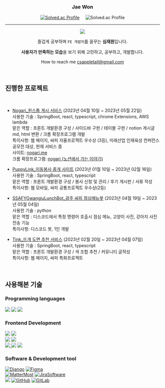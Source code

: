 

<div align="center">
   
  

  ### Jae Won
   [![Solved.ac Profile](http://mazassumnida.wtf/api/v2/generate_badge?boj=litan36)](https://solved.ac/litan36/)&nbsp;&nbsp;&nbsp;&nbsp;
   ![Solved.ac Profile](https://github-readme-stats.vercel.app/api/top-langs/?username=appletail&theme=dracula&layout=compact&langs_count=10)
   
 ---
   <a href="https://hits.seeyoufarm.com"><img src="https://hits.seeyoufarm.com/api/count/incr/badge.svg?url=https%3A%2F%2Fgithub.com%2Fappletail&count_bg=%2379C83D&title_bg=%23555555&icon=&icon_color=%23E7E7E7&title=visitors&edge_flat=false"/></a>    
   

   
즐겁게 공부하며 `FE 개발자`를 꿈꾸는 **심재원**입니다.

**사용자가 만족하는 모습**을 보기 위해 고민하고, 공부하고, 개발합니다.  
   
How to reach me csappletail@gmail.com
 </div>
 
<br>
 <div>
   
<h2> 진행한 프로젝트 </h2>
   
   
<br>
   
   - [Nogari_원스톱 게시 서비스](https://github.com/orgs/N2B-Service-Nogari/repositories) (2023년 04월 10일 ~ 2023년 05월 22일)  
   사용한 기술 : SpringBoot, react, typescript, chrome Extensions, AWS lambda  
   맡은 역할 : 프론트 개발환경 구성 / 사이드바 구현 / 테이블 구현 / notion 게시글 md, html 변환 / 크롬 확장프로그램 개발  
   특이사항: 웹 페이지, 싸피 자율프로젝트 우수상 (3등), 미래산업 인재육성 컨퍼런스 공모전 대상, 현재 서비스 중  
   사이트: [nogari.me](https://www.nogari.me/)  
   크롬 확장프로그램: [nogari (노션에서 가는 이야기)](https://chrome.google.com/webstore/detail/nogari-%EB%85%B8%EC%85%98%EC%97%90%EC%84%9C-%EA%B0%80%EB%8A%94-%EC%9D%B4%EC%95%BC%EA%B8%B0/hjdmhaniikfbncdhikfbgfkpchicegfp)  
   
   - [PuppyLink_이동봉사 중개 사이트](https://github.com/appletail/PuppyLink) (2023년 01월 10일 ~ 2023년 02월 16일)  
   사용한 기술 : SpringBoot, react, typescript  
   맡은 역할 : 프론트 개발환경 구성 / 봉사 신청 및 관리 / 후기 게시판 / 서류 작성  
   특이사항: 웹 모바일, 싸피 공통프로젝트 우수상(2등)  
   
   - [SSAFYGwangjuLunchBot_광주 싸피 점심메뉴봇](https://github.com/appletail/SSAFYGwangjuLunchBot) (2023년 04월 19일 ~ 2023년 05월 04일)  
   사용한 기술 : python  
   맡은 역할 : 디스코드에서 특정 명령어 호출시 점심 메뉴, 고양이 사진, 강아지 사진 전송 기능  
   특이사항: 디스코드 봇, 1인 개발  
   
   - [Tink_뜨개 도면 추천 서비스](https://github.com/appletail/Tink) (2023년 02월 20일 ~ 2023년 04월 07일)  
   사용한 기술 : SpringBoot, react, typescript  
   맡은 역할 : 프론트 개발환경 구성 / 색 조합 추천 / 커뮤니티 글작성  
   특이사항: 웹 페이지, 싸피 특화프로젝트  

<br>


<h2> 사용해본 기술 </h2>
  
  ### Programming languages
  [<img src="https://img.shields.io/badge/JavaScript-F7DF1E?style=for-the-badge&logo=javascript&logoColor=black" />]()
  [<img src="https://img.shields.io/badge/Java-ED8B00?style=for-the-badge&logo=java&logoColor=white"/>]()
  [<img src="https://img.shields.io/badge/python-3776AB?style=for-the-badge&logo=python&logoColor=white">]()

<!--   [<img src="" />]() &nbsp;&nbsp; -->

  ### Frontend Development

  [<img src="https://img.shields.io/badge/HTML5-E34F26?style=for-the-badge&logo=html5&logoColor=white" />]()
  [<img src="https://img.shields.io/badge/CSS3-1572B6?style=for-the-badge&logo=css3&logoColor=white" />]()  
  [<img src="https://img.shields.io/badge/Bootstrap-563D7C?style=for-the-badge&logo=bootstrap&logoColor=white" />](https://getbootstrap.com/)
  [<img src="https://img.shields.io/badge/Tailwind-06B6D4?style=for-the-badge&logo=tailwindcss&logoColor=white" />](https://tailwindcss.com/)  
  [<img src="https://img.shields.io/badge/vue.js-4FC08D?style=for-the-badge&logo=vue.js&logoColor=white" /> ](https://vuejs.org/)
  [<img src="https://img.shields.io/badge/React-20232A?style=for-the-badge&logo=react&logoColor=white" />](https://ko.reactjs.org/)
  [<img src="https://img.shields.io/badge/TypeScript-3178C6?style=for-the-badge&logo=TypeScript&logoColor=white" />](https://www.typescriptlang.org/)
    
  ### Software & Development tool
  
  [<img src="https://img.shields.io/badge/Django-092E20?style=for-the-badge&logo=django&logoColor=white" alt="Django"/>](https://www.djangoproject.com/)
  [<img src="https://img.shields.io/badge/Figma-F24E1E?style=for-the-badge&logo=figma&logoColor=white" alt="Figma"/>](https://www.djangoproject.com/)  
  [<img src="https://img.shields.io/badge/Mattermost-0058CC?style=for-the-badge&logo=mattermost&logoColor=white" alt="MatterMost"/>](https://mattermost.com/)
  [<img src="https://img.shields.io/badge/Jira-0058CC?style=for-the-badge&logo=jirasoftware&logoColor=white" alt="JiraSoftware"/>](https://www.atlassian.com/ko/software/jira)  
  [<img src="https://img.shields.io/badge/GIT-E44C30?style=for-the-badge&logo=git&logoColor=white"/>](https://git-scm.com/)
  [<img src="https://img.shields.io/badge/GitHub-100000?style=for-the-badge&logo=github&logoColor=white" alt="GitHub"/>](https://github.com/)
  [<img src="https://img.shields.io/badge/gitlab-FC6D26?style=for-the-badge&logo=gitlab&logoColor=white" alt="GitLab"/>](https://about.gitlab.com/)  

</div>

